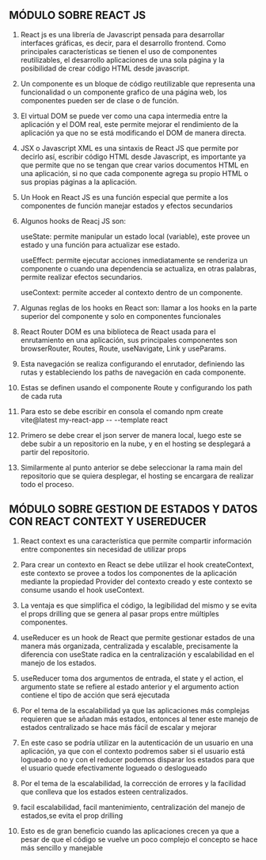 ## MÓDULO SOBRE REACT JS

1. React js es una librería de Javascript pensada para desarrollar interfaces gráficas, es decir, para el desarrollo frontend. Como principales características se tienen el uso de componentes reutilizables, el desarrollo aplicaciones de una sola página y la posibilidad de crear código HTML desde javascript.

2. Un componente es un bloque de código reutilizable que representa una funcionalidad o un componente grafico de una página web, los componentes pueden ser de clase o de función.

3. El virtual DOM se puede ver como una capa intermedia entre la aplicación y el DOM real, este permite mejorar el rendimiento de la aplicación ya que no se está modificando el DOM de manera directa.

4. JSX o Javascript XML es una sintaxis de React JS que permite por decirlo así, escribir código HTML desde Javascript, es importante ya que permite que no se tengan que crear varios documentos HTML en una aplicación, si no que cada componente agrega su propio HTML o sus propias páginas a la aplicación.

5. Un Hook en React JS es una función especial que permite a los componentes de función manejar estados y efectos secundarios

6. Algunos hooks de Reacj JS son:

   useState: permite manipular un estado local (variable), este provee un estado y una función para actualizar ese estado.

   useEffect: permite ejecutar acciones inmediatamente se renderiza un componente o cuando una dependencia se actualiza, en otras palabras, permite realizar efectos secundarios.

   useContext: permite acceder al contexto dentro de un componente.

7. Algunas reglas de los hooks en React son: llamar a los hooks en la parte superior del componente y solo en componentes funcionales

8. React Router DOM es una biblioteca de React usada para el enrutamiento en una aplicación, sus principales componentes son browserRouter, Routes, Route, useNavigate, Link y useParams.

9. Esta navegación se realiza configurando el enrutador, definiendo las rutas y estableciendo los paths de navegación en cada componente.

10. Estas se definen usando el componente Route y configurando los path de cada ruta

11. Para esto se debe escribir en consola el comando npm create vite@latest my-react-app -- --template react

12. Primero se debe crear el json server de manera local, luego este se debe subir a un repositorio en la nube, y en el hosting se desplegará a partir del repositorio.

13. Similarmente al punto anterior se debe seleccionar la rama main del repositorio que se quiera desplegar, el hosting se encargara de realizar todo el proceso.

## MÓDULO SOBRE GESTION DE ESTADOS Y DATOS CON REACT CONTEXT Y USEREDUCER

1. React  context es una característica que permite compartir información entre componentes sin necesidad de utilizar props

2. Para crear un contexto en React se debe utilizar el hook  createContext, este contexto se provee a todos los componentes de la aplicación mediante la propiedad Provider del contexto creado y este contexto se consume usando el hook  useContext.

3. La ventaja es que simplifica el código, la legibilidad del mismo y se evita el props  drilling que se genera al pasar props entre múltiples componentes.

4. useReducer es un hook de React que permite gestionar estados de una manera más organizada, centralizada y escalable, precisamente la diferencia con useState radica en la centralización y escalabilidad en el manejo de los estados.

5. useReducer toma dos argumentos de entrada, el state y el action, el argumento state se refiere al estado anterior y el argumento action contiene el tipo de acción que será ejecutada

6. Por el tema de la escalabilidad ya que las aplicaciones más complejas requieren que se añadan más estados, entonces al tener este manejo de estados centralizado se hace más fácil de escalar y mejorar

7. En este caso se podría utilizar en la autenticación de un usuario en una aplicación, ya que con el contexto podremos saber si el usuario está  logueado o no y con el reducer podemos disparar los estados para que el usuario quede efectivamente logueado o deslogueado

8. Por el tema de la escalabilidad, la corrección de errores y la facilidad que conlleva que los estados esteen centralizados.

9. facil escalabilidad, facil mantenimiento, centralización del manejo de estados,se evita el prop  drilling

10. Esto es de gran beneficio cuando las aplicaciones crecen ya que a pesar de que el código se vuelve un poco complejo el concepto se hace más sencillo y manejable
